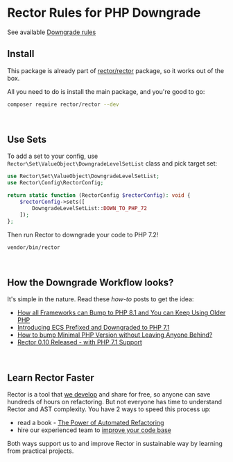 # Rector Rules for PHP Downgrade

See available [Downgrade rules](/docs/rector_rules_overview.md)

## Install

This package is already part of [rector/rector](http://github.com/rectorphp/rector) package, so it works out of the box.

All you need to do is install the main package, and you're good to go:

```bash
composer require rector/rector --dev
```

<br>

## Use Sets

To add a set to your config, use `Rector\Set\ValueObject\DowngradeLevelSetList` class and pick target set:

```php
use Rector\Set\ValueObject\DowngradeLevelSetList;
use Rector\Config\RectorConfig;

return static function (RectorConfig $rectorConfig): void {
    $rectorConfig->sets([
        DowngradeLevelSetList::DOWN_TO_PHP_72
    ]);
};
```

Then run Rector to downgrade your code to PHP 7.2!

```bash
vendor/bin/rector
```

<br>

## How the Downgrade Workflow looks?

It's simple in the nature. Read these *how-to* posts to get the idea:

* [How all Frameworks can Bump to PHP 8.1 and You can Keep Using Older PHP](https://getrector.comgs/blog/how-all-frameworks-can-bump-to-php-81-and-you-can-use-older-php)
* [Introducing ECS Prefixed and Downgraded to PHP 7.1](https://tomasvotruba.com/blog/introducing-ecs-prefixed-and-downgraded-to-php-71/)
* [How to bump Minimal PHP Version without Leaving Anyone Behind?](https://getrector.comgs/blog/how-to-bump-minimal-version-without-leaving-anyone-behind)
* [Rector 0.10 Released - with PHP 7.1 Support](https://getrector.com/blog/rector-010-released-with-php71-support)

<br>

## Learn Rector Faster

Rector is a tool that [we develop](https://getrector.comgs/) and share for free, so anyone can save hundreds of hours on refactoring. But not everyone has time to understand Rector and AST complexity. You have 2 ways to speed this process up:

* read a book - <a href="https://leanpub.com/rector-the-power-of-automated-refactoring">The Power of Automated Refactoring</a>
* hire our experienced team to <a href="https://getrector.comgs/contact">improve your code base</a>

Both ways support us to and improve Rector in sustainable way by learning from practical projects.

